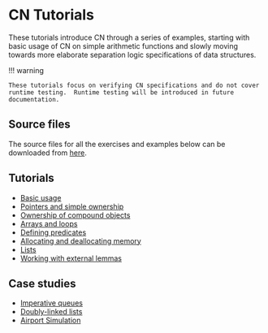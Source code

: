 # CN Tutorials

These tutorials introduce CN through a series of examples, starting with basic
usage of CN on simple arithmetic functions and slowly moving towards more
elaborate separation logic specifications of data structures.

!!! warning

    These tutorials focus on verifying CN specifications and do not cover
    runtime testing.  Runtime testing will be introduced in future
    documentation.

## Source files

The source files for all the exercises and examples below can be downloaded
from [here](../../exercises.zip).
<!-- Note: `../../exercises.zip` is meant to be created via `make` -->

## Tutorials

- [Basic usage](basic-usage.md)
- [Pointers and simple ownership](pointers-and-simple-ownership.md)
- [Ownership of compound objects](ownership-of-compound-objects.md)
- [Arrays and loops](arrays-and-loops.md)
- [Defining predicates](defining-predicates.md)
- [Allocating and deallocating memory](allocating-and-deallocating-memory.md)
- [Lists](lists.md)
- [Working with external lemmas](external-lemmas.md)

## Case studies

- [Imperative queues](../case-studies/imperative-queues.md)
- [Doubly-linked lists](../case-studies/doubly-linked-lists.md)
- [Airport Simulation](../case-studies/the-runway.md)
